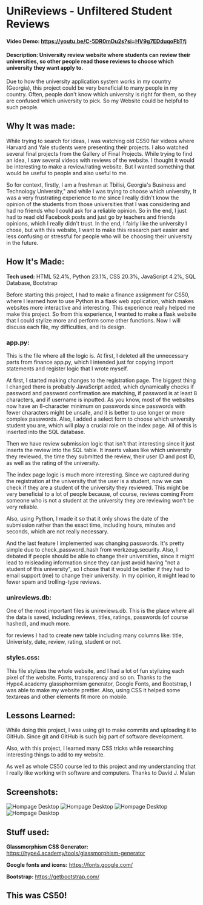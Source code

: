 # UniReviews - Unfiltered Student Reviews
#### Video Demo:  <https://youtu.be/C-5DR0mDu2s?si=HV9g7EDduqoFbTfj>
#### Description: University review website where students can review their universities, so other people read those reviews to choose which university they want apply to.

 Due to how the university application system works in my country (Georgia), this project could be very beneficial to many people in my country. Often, people don't know which university is right for them, so they are confused which university to pick. So my Website could be helpful to such people.
## Why It was made:
While trying to search for ideas, I was watching old CS50 fair videos where Harvard and Yale students were presenting their projects. I also watched several final projects from the Gallery of Final Projects. While trying to find an idea, I saw several videos with reviews of the website. I thought it would be interesting to make a review/rating website. But I wanted something that would be useful to people and also useful to me.

So for context, firstly, I am a freshman at Tbilisi, Georgia's Business and Technology University," and while I was trying to choose which university, It was a very frustrating experience to me since I really didn't know the opinion of the students from those universities that I was considering and had no friends who I could ask for a reliable opinion. So in the end, I just had to read old Facebook posts and just go by teachers and friends opinions, which I really didn't trust. In the end, I fairly like the university I chose, but with this website, I want to make this research part easier and less confusing or stressful for people who will be choosing their university in the future. 

## How It's Made:
**Tech used:** HTML 52.4%, Python 23.1%, CSS 20.3%, JavaScript 4.2%, SQL Database, Bootstrap <br>

Before starting this project, I had to make a finance assignment for CS50, where I learned how to use Python in a flask web application, which makes websites more interactive and interesting. This experience really helped me make this project. So from this experience, I wanted to make a flask website that I could stylize more and perform some other functions. Now I will discuss each file, my difficulties, and its design.

### <b>app.py:</b>
This is the file where all the logic is. At first, I deleted all the unnecessary parts from finance app.py, which I intended just for copying import statements and register logic that I wrote myself.

At first, I started making changes to the registration page. The biggest thing I changed there is probably JavaScript added, which dynamically checks if password and password confirmation are matching, if password is at least 8 characters, and if username is inputted. As you know, most of the websites now have an 8-character minimum on passwords since passwords with fewer characters might be unsafe, and it is better to use longer or more complex passwords. Also, I added a select form to choose which university student you are, which will play a crucial role on the index page. All of this is inserted into the SQL database.

Then we have review submission logic that isn't that interesting since it just inserts the review into the SQL table. It inserts values like which university they reviewed, the time they submitted the review, their user ID and post ID, as well as the rating of the university.

The index page logic is much more interesting. Since we captured during the registration at the university that the user is a student, now we can check if they are a student of the university they reviewed. This might be very beneficial to a lot of people because, of course, reviews coming From someone who is not a student at the university they are reviewing won't be very reliable.

Also, using Python, I made it so that it only shows the date of the submission rather than the exact time, including hours, minutes and seconds, which are not really necessary.

And the last feature I implemented was changing passwords. It's pretty simple due to check_password_hash from werkzeug.security. Also, I debated if people should be able to change their universities, since it might lead to misleading information since they can just avoid having "not a student of this university", so I chose that it would be better if they had to email support (me) to change their university. In my opinion, it might lead to fewer spam and trolling-type reviews.

### <b>unireviews.db:</b>
One of the most important files is unireviews.db. This is the place where all the data is saved, including  reviews, titles, ratings, passwords (of course hashed), and much more.

for reviews I had to create new table including many columns like: title, Univeristy, date, review, rating, student or not.
### <b>styles.css:</b>
This file stylizes the whole website, and I had a lot of fun stylizing each pixel of the website. Fonts, transparency and so on. Thanks to the Hype4.academy glassphormism generator, Google Fonts, and Bootstrap, I was able to make my website prettier. Also, using CSS it helped some textareas and other elements fit more on mobile.

## Lessons Learned:
While doing this project, I was using git to make commits and uploading it to GitHub. Since git and GitHub is such big part of software development.

Also, with this project, I learned many CSS tricks while researching interesting things to add to my website.

As well as whole CS50 course led to this project and my understanding that I really like working with software and computers. Thanks to David J. Malan
## Screenshots:
![Hompage Desktop](/unireviews/screenshots/homepagedesktop.png)
![Hompage Desktop](/unireviews/screenshots/reviewdesktop.png)
![Hompage Desktop](/unireviews/screenshots/homepagephone.png)
![Hompage Desktop](/unireviews/screenshots/reviewphone.png)
## Stuff used:
**Glassmorphism CSS Generator:** https://hype4.academy/tools/glassmorphism-generator

**Google fonts and icons:** https://fonts.google.com/

**Bootstrap:** https://getbootstrap.com/

## This was CS50!



